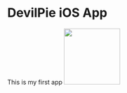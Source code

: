 # DevilPie iOS App
This is my first app
<img src="relative/path/in/repository/to/image.svg" width="128"/>
